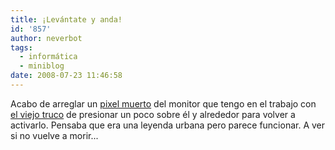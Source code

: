 ```yaml
---
title: ¡Levántate y anda!
id: '857'
author: neverbot
tags:
  - informática
  - miniblog
date: 2008-07-23 11:46:58
---
```


Acabo de arreglar un [pixel muerto](http://en.wikipedia.org/wiki/Defective_pixel) del monitor que tengo en el trabajo con [el viejo truco](http://www.emezeta.com/articulos/como-reparar-un-pixel-muerto) de presionar un poco sobre él y alrededor para volver a activarlo. Pensaba que era una leyenda urbana pero parece funcionar. A ver si no vuelve a morir...